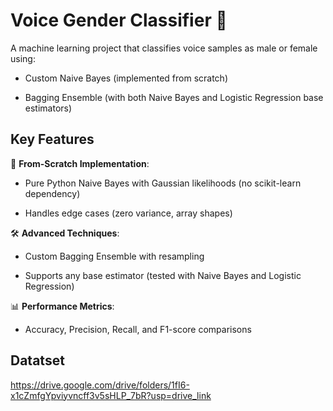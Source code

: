 

# Voice Gender Classifier 🎤

A machine learning project that classifies voice samples as male or female using:
- Custom Naive Bayes (implemented from scratch)

- Bagging Ensemble (with both Naive Bayes and Logistic Regression base estimators)

## Key Features

🧮 **From-Scratch Implementation**:

- Pure Python Naive Bayes with Gaussian likelihoods (no scikit-learn dependency)

- Handles edge cases (zero variance, array shapes)

🛠️ **Advanced Techniques**:

- Custom Bagging Ensemble with resampling

- Supports any base estimator (tested with Naive Bayes and Logistic Regression)

📊 **Performance Metrics**:

- Accuracy, Precision, Recall, and F1-score comparisons

## Datatset
https://drive.google.com/drive/folders/1fI6-x1cZmfgYpviyvncff3v5sHLP_7bR?usp=drive_link
